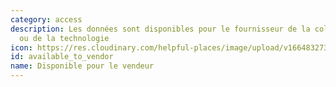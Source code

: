 ```yaml
---
category: access
description: Les données sont disponibles pour le fournisseur de la collecte de données
  ou de la technologie
icon: https://res.cloudinary.com/helpful-places/image/upload/v1664832732/dtpr-icons/access/yes-vendor_oj4ht7.svg
id: available_to_vendor
name: Disponible pour le vendeur
---
```

